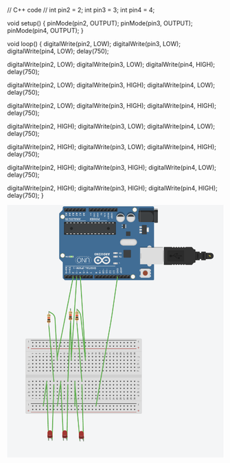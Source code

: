 // C++ code
//
int pin2 = 2;
int pin3 = 3;
int pin4 = 4;

void setup()
{
  pinMode(pin2, OUTPUT);
  pinMode(pin3, OUTPUT);
  pinMode(pin4, OUTPUT);
}

void loop()
{
  digitalWrite(pin2, LOW);
  digitalWrite(pin3, LOW);
  digitalWrite(pin4, LOW);
  delay(750);
  
  digitalWrite(pin2, LOW);
  digitalWrite(pin3, LOW);
  digitalWrite(pin4, HIGH);
  delay(750);
  
  digitalWrite(pin2, LOW);
  digitalWrite(pin3, HIGH);
  digitalWrite(pin4, LOW);
  delay(750);
    
  digitalWrite(pin2, LOW);
  digitalWrite(pin3, HIGH);
  digitalWrite(pin4, HIGH);
  delay(750);
    
  digitalWrite(pin2, HIGH);
  digitalWrite(pin3, LOW);
  digitalWrite(pin4, LOW);
  delay(750);
  
  digitalWrite(pin2, HIGH);
  digitalWrite(pin3, LOW);
  digitalWrite(pin4, HIGH);
  delay(750);
    
  digitalWrite(pin2, HIGH);
  digitalWrite(pin3, HIGH);
  digitalWrite(pin4, LOW);
  delay(750);
    
  digitalWrite(pin2, HIGH);
  digitalWrite(pin3, HIGH);
  digitalWrite(pin4, HIGH);
  delay(750);
}

![](binary.png)
